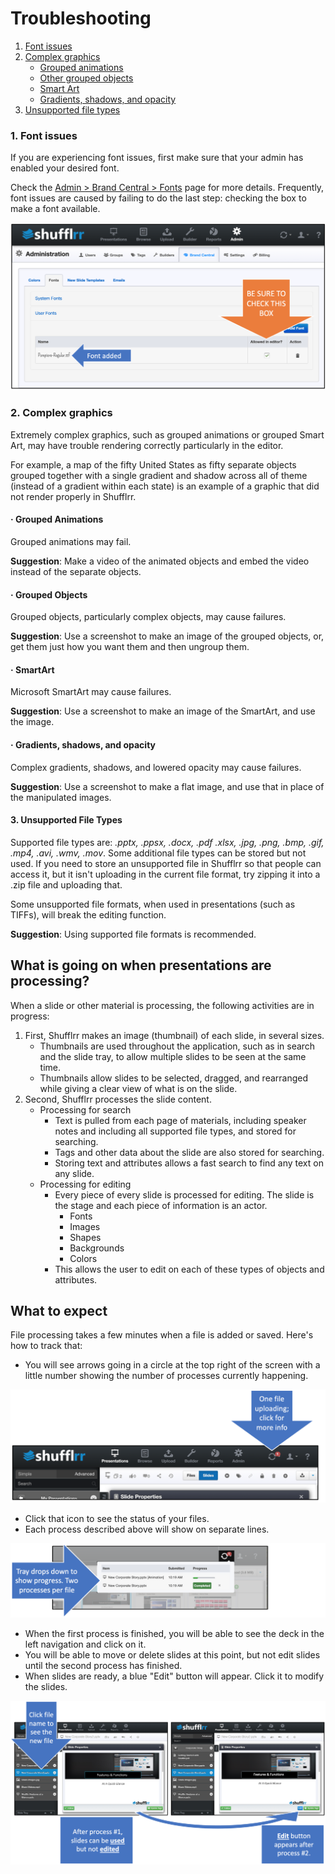 # Troubleshooting

1. [Font issues](#fontIssues)
2. [Complex graphics](#complexGraphics)
	* [Grouped animations](#groupedAnimations)
	* [Other grouped objects](#groupedObjects)
	* [Smart Art](#smartArt)
	* [Gradients, shadows, and opacity](#gradients)
3. [Unsupported file types](#unsupported)

<a name="fontIssues"></a>
### 1. Font issues
If you are experiencing font issues, first make sure that your admin has enabled your desired font. 

Check the [Admin > Brand Central > Fonts](admin-brand-central.md#fonts) page for more details. Frequently, font issues are caused by failing to do the last step: checking the box to make a font available. 

![Check the box to make the font available](img/admin-brandcentral-fonts-4.png) 

<a name="complexGraphics"></a>
### 2. Complex graphics
Extremely complex graphics, such as grouped animations or grouped Smart Art, may have trouble rendering correctly particularly in the editor. 

For example, a map of the fifty United States as fifty separate objects grouped together with a single gradient and shadow across all of theme (instead of a gradient within each state) is an example of a graphic that did not render properly in Shufflrr.  

<a name="groupedAnimations"></a>
#### &#183; Grouped Animations
Grouped animations may fail. 

**Suggestion**: Make a video of the animated objects and embed the video instead of the separate objects. 

<a name="groupedObjects"></a>
#### &#183; Grouped Objects
Grouped objects, particularly complex objects, may cause failures. 

**Suggestion**: Use a screenshot to make an image of the grouped objects, or, get them just how you want them and then ungroup them. 

<a name="smartArt"></a>
#### &#183; SmartArt
Microsoft SmartArt may cause failures. 

**Suggestion**: Use a screenshot to make an image of the SmartArt, and use the image. 

<a name="gradients"></a>
#### &#183; Gradients, shadows, and opacity
Complex gradients, shadows, and lowered opacity may cause failures.
 
**Suggestion**: Use a screenshot to make a flat image, and use that in place of the manipulated images. 

<a name="unsupported"></a>
#### 3. Unsupported File Types
Supported file types are: *.pptx, .ppsx, .docx, .pdf .xlsx, .jpg, .png, .bmp, .gif, .mp4, .avi, .wmv, .mov*. Some additional file types can be stored but not used. If you need to store an unsupported file in Shufflrr so that people can access it, but it isn't uploading in the current file format, try zipping it into a .zip file and uploading that. 

Some unsupported file formats, when used in presentations (such as TIFFs), will break the editing function. 
 
**Suggestion**: Using supported file formats is recommended.  

## What is going on when presentations are processing? 
When a slide or other material is processing, the following activities are in progress: 
1. First, Shufflrr makes an image (thumbnail) of each slide, in several sizes. 
	- Thumbnails are used throughout the application, such as in search and the slide tray, to allow multiple slides to be seen at the same time. 
	- Thumbnails allow slides to be selected, dragged, and rearranged while giving a clear view of what is on the slide.  
2. Second, Shufflrr processes the slide content. 
	- Processing for search 
		- Text is pulled from each page of materials, including speaker notes and including all supported file types, and stored for searching.
		- Tags and other data about the slide are also stored for searching.
		- Storing text and attributes allows a fast search to find any text on any slide. 
	- Processing for editing
		- Every piece of every slide is processed for editing. The slide is the stage and each piece of information is an actor.  
			- Fonts
			- Images
			- Shapes
			- Backgrounds
			- Colors
		- This allows the user to edit on each of these types of objects and attributes.
		
## What to expect
File processing takes a few minutes when a file is added or saved. Here's how to track that: 
* You will see arrows going in a circle at the top right of the screen with a little number showing the number of processes currently happening.
    
![Uploading queue icon](img/presentations-upload-queueicon.png)

* Click that icon to see the status of your files. 
* Each process described above will show on separate lines. 

![Uploading queue tray](img/presentations-upload-queuetray.png)    
    
* When the first process is finished, you will be able to see the deck in the left navigation and click on it. 
* You will be able to move or delete slides at this point, but not edit slides until the second process has finished. 
* When slides are ready, a blue "Edit" button will appear. Click it to modify the slides.  

![Multi-step process](img/presentations-upload-multistep.png)



